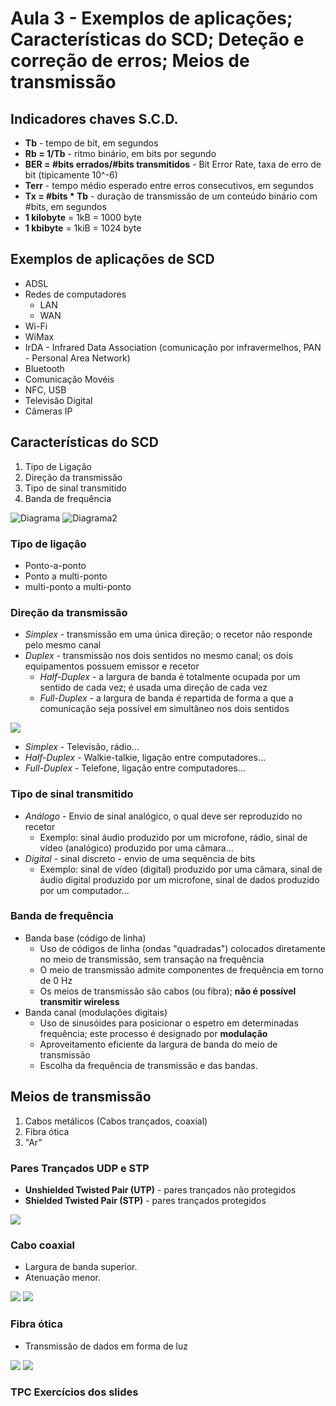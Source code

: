 # Aula 3 - Exemplos de aplicações; Características do SCD; Deteção e correção de erros; Meios de transmissão

## Indicadores chaves S.C.D.

- **Tb** - tempo de bit, em segundos
- **Rb = 1/Tb** - ritmo binário, em bits por segundo 
- **BER = #bits errados/#bits transmitidos** - Bit Error Rate, taxa de erro de bit (tipicamente 10^-6)
- **Terr** - tempo médio esperado entre erros consecutivos, em segundos
- **Tx = #bits * Tb** - duração de transmissão de um conteúdo binário com #bits, em segundos
- **1 kilobyte** = 1kB = 1000 byte
- **1 kbibyte** = 1kiB = 1024 byte

## Exemplos de aplicações de SCD

* ADSL
* Redes de computadores
  * LAN
  * WAN
* Wi-Fi
* WiMax
* IrDA - Infrared Data Association (comunicação por infravermelhos, PAN - Personal Area Network)
* Bluetooth
* Comunicação Movéis
* NFC, USB
* Televisão Digital 
* Câmeras IP

## Características do SCD

1. Tipo de Ligação
2. Direção da transmissão
3. Tipo de sinal transmitido
4. Banda de frequência

<img text="Diagrama" alt="Diagrama" src="../CD/docs/aula3/diagrama.png">

<img text="Diagrama2" alt="Diagrama2" src="../CD/docs/aula3/diagrama2.png">

### Tipo de ligação

- Ponto-a-ponto
- Ponto a multi-ponto 
- multi-ponto a multi-ponto

### Direção da transmissão

- _Simplex_ - transmissão em uma única direção; o recetor não responde pelo mesmo canal
- _Duplex_ - transmissão nos dois sentidos no mesmo canal; os dois equipamentos possuem emissor e recetor
  - _Half-Duplex_ - a largura de banda é totalmente ocupada por um sentido de cada vez; é usada uma direção de cada vez
  - _Full-Duplex_ - a largura de banda é repartida de forma a que a comunicação seja possível em simultâneo nos dois sentidos

<img src="../CD/docs/aula3/direcao.png">

- _Simplex_ - Televisão, rádio...
- _Half-Duplex_ - Walkie-talkie, ligação entre computadores...
- _Full-Duplex_ - Telefone, ligação entre computadores...

### Tipo de sinal transmitido

- _Análogo_ - Envio de sinal analógico, o qual deve ser reproduzido no recetor
  - Exemplo: sinal áudio produzido por um microfone, rádio, sinal de vídeo (analógico) produzido por uma câmara...
- _Digital_ - sinal discreto - envio de uma sequência de bits
  - Exemplo: sinal de vídeo (digital) produzido por uma câmara, sinal de áudio digital produzido por um microfone, sinal de dados produzido por um computador...

### Banda de frequência

- Banda base (código de linha)
  - Uso de códigos de linha (ondas "quadradas") colocados diretamente no meio de transmissão, sem transação na frequência
  - O meio de transmissão admite componentes de frequência em torno de 0 Hz
  - Os meios de transmissão são cabos (ou fibra); **não é possível transmitir wireless**
- Banda canal (modulações digitais)
  - Uso de sinusóides para posicionar o espetro em determinadas frequência; este processo é designado por **modulação**
  - Aproveitamento eficiente da largura de banda do meio de transmissão
  - Escolha da frequência de transmissão e das bandas.


## Meios de transmissão

1. Cabos metálicos (Cabos trançados, coaxial)
2. Fibra ótica
3. "Ar"

### Pares Trançados UDP e STP

- **Unshielded Twisted Pair (UTP)** - pares trançados não protegidos
- **Shielded Twisted Pair (STP)** - pares trançados protegidos

<img src="../CD/docs/aula3/cabos.png">

### Cabo coaxial

- Largura de banda superior.
- Atenuação menor.

<img src="../CD/docs/aula3/coaxial.png">

<img src="../CD/docs/aula3/coaxial2.png">

### Fibra ótica

- Transmissão de dados em forma de luz

<img src="../CD/docs/aula3/fibra.png">
<img src="../CD/docs/aula3/fibra2.png">

### TPC Exercícios dos slides